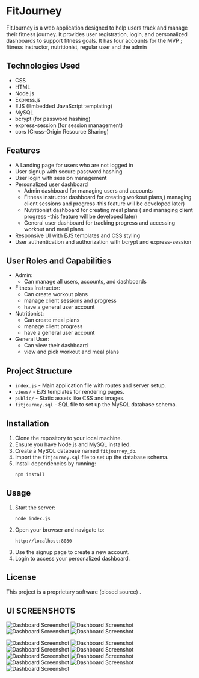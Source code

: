 # FitJourney

FitJourney is a web application designed to help users track and manage their fitness journey. It provides user registration, login, and personalized dashboards to support fitness goals. It has four accounts for the MVP ; fitness instructor, nutritionist, regular user and the admin

## Technologies Used

- CSS
- HTML
- Node.js
- Express.js
- EJS (Embedded JavaScript templating)
- MySQL
- bcrypt (for password hashing)
- express-session (for session management)
- cors (Cross-Origin Resource Sharing)

## Features

- A Landing page for users who are not logged in
- User signup with secure password hashing
- User login with session management
- Personalized user dashboard
  - Admin dashboard for managing users and accounts
  - Fitness instructor dashboard for creating workout plans,( managing client sessions and progress-this feature will be developed later)
  - Nutritionist dashboard for creating meal plans ( and managing client progress -this feature will be developed later)
  - General user dashboard for tracking progress and accessing workout and meal plans
- Responsive UI with EJS templates and CSS styling
- User authentication and authorization with bcrypt and express-session

## User Roles and Capabilities

- Admin:
  - Can manage all users, accounts, and dashboards
- Fitness Instructor:
  - Can create workout plans
  - manage client sessions and progress
  - have a general user account
- Nutritionist:
  - Can create meal plans
  - manage client progress
  - have a general user account
- General User:
  - Can view their dashboard
  - view and pick workout and meal plans

## Project Structure

- `index.js` - Main application file with routes and server setup.
- `views/` - EJS templates for rendering pages.
- `public/` - Static assets like CSS and images.
- `fitjourney.sql` - SQL file to set up the MySQL database schema.

## Installation

1. Clone the repository to your local machine.
2. Ensure you have Node.js and MySQL installed.
3. Create a MySQL database named `fitjourney_db`.
4. Import the `fitjourney.sql` file to set up the database schema.
5. Install dependencies by running:
   ```
   npm install
   ```

## Usage

1. Start the server:
   ```
   node index.js
   ```
2. Open your browser and navigate to:
   ```
   http://localhost:8080
   ```
3. Use the signup page to create a new account.
4. Login to access your personalized dashboard.

## License

This project is a proprietary software (closed source) .

## UI SCREENSHOTS

![Dashboard Screenshot](/UI%20Screenshots/Landing%20page.png)
![Dashboard Screenshot](/UI%20Screenshots/Registeration%20form.png)
![Dashboard Screenshot](/UI%20Screenshots/login%20form.png)
![Dashboard Screenshot](/UI%20Screenshots/Regular%20user%20dashboard.png)

![Dashboard Screenshot](/UI%20Screenshots/chosen%20meal%20plans.png)
![Dashboard Screenshot](/UI%20Screenshots/Instructor's%20dashboard.png)
![Dashboard Screenshot](/UI%20Screenshots/Meal%20plans.png)
![Dashboard Screenshot](/UI%20Screenshots/Nutritionist%20dashboard.png)
![Dashboard Screenshot](/UI%20Screenshots/mobile_chosen%20meal%20plans.png)
![Dashboard Screenshot](/UI%20Screenshots/mobile_landing%20page.png)
![Dashboard Screenshot](/UI%20Screenshots/mobile_meal%20plans.png)
![Dashboard Screenshot](/UI%20Screenshots/mobile_navbar.png)
![Dashboard Screenshot](/UI%20Screenshots/mobile_regular%20user%20dashboard.png)
